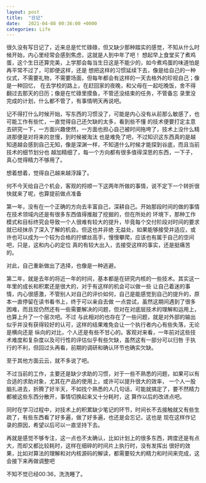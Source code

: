```yaml
---
layout: post
title:  "日记"
date:   2021-04-08 00:36:00 +0000
categories: Life
---
```


很久没有写日记了，近来总是忙忙碌碌，但又缺少那种踏实的感觉，不知从什么时候开始，内心里经常会感到焦虑，这就是人到中年了吧！
想起早上食堂买了煮鸡蛋，这个生日还算完美，上学那会每当生日这是不能少的，如今煮鸡蛋的味道怕是再平常不过了，可即便这样，还是
想把这样的习惯延续下去，像是给自己的一种仪式，不需要礼物，不需要场面，但每年都会有这样的一天去格外的珍视自己；像是一种回忆，
在去学校的路上，在赶回家的夜晚，和父母在一起吃晚饭，舍不得翻过去那天的日历；像是在忙碌里摸鱼，不管还没结束的任务，不管备忘
录里没完成的计划，什么都不管了，有事情明天再说吧。

记不得打什么时候开始，写东西的习惯没了，可能是内心没有从前那么敏感了，也可能工作有些忙，一直觉得自己还欠缺的太多，看到些不懂
的技术便要打定主意去研究一下，一方面兴趣使然，一方面也担心自己被时间拖垮了，技术上没什么精进那便是对将来的怠慢，到时候被淘汰
也是难免了吧，不过知识这东西真的是越知道越会感到自己无知，像是深渊一样，不知道什么时候才能探到谷底，而且当前技术的细节划分也
越加精细了，每一个方向都有很多值得深思的东西，一下子，真心觉得精力不够用了。

想着想着，觉得自己越来越浮躁了。

何不今天给自己个机会，客观的捋顺一下这两年所做的事情，说不定下一个转折很快就来了呢，也算提前做点准备

第一年，没有在一个正确的方向去丰富自己，深耕自己。开始那段时间的做的事情在技术领域内还是有很多东西值得推敲了挖掘的，但在所处的
环境下，那种工作模式和目标终究会导致一个人很难有较大的提升，毕竟每个交付阶段对时间的要求就已经抹杀了深入了解的机会。但这也并非绝
无益处，如果能够接受并适应，或许也可以成为一个较为合格的拧螺丝高手，慢慢攀爬，应该也有属于自己的空间吧，只是，这和内心的定位
真的有较大出入，去接受这样的事实，还是挺痛苦的。

对此，自己重新做出了选择，也像是一种逃避。

第二年，就是去年的将近一年的时间，基本都是在研究内核的一些技术。其实这一年里的成长和积累还是很大的，对于有这样的机会可以做一些
让自己着迷的事情，内心很感激，不管别人对自己的评价如何，自己是能感觉到自己的提升的，原本一直停留在读书看书上，终于可以亲自去做
一点尝试，虽然这期间遇到了很多困难，而且现仍然还有一些需要解决的问题，但对在对底层技术的理解和运用上，也算上升了一个层次吧。不过
与此相对的也存在了一些问题，就是对外部的输出似乎并没有获得较好的认可，这样的结果难免会让一个执行者内心有些失落，无论是横向还是
纵向的对比，个人还是有些不甘心的。客观对来看，一年前对这些技术难度和复杂度以及可行性的评估似乎有些欠缺，虽然这有一部分可以归咎
于执行的不利，但回过头再看，前期的调研和确认环节也确实欠缺。

至于其他方面云云，就不多说了吧。

不过当前的工作，主要还是缺少求助的习惯，对于一些不熟悉的问题，如果可以有合适的求助对象，尤其在产品的使用上，或许可以提升很大的效率，
一个人一股脑扎进去，折腾了好半天，不如找个熟悉的人几句话，可能就搞定了，要不然精力都被这些东西分散开，事情切换起来又十分耗时，这
算作以后的改进点吧。

同时在学习过程中，对技术上的积累缺少笔记的环节，时间长不去接触就又有些生疏了，有些东西看了好多遍，做了好多遍，也还是会忘记，这也是
现在这样作记录的原因，希望以后可以一直坚持下去。

再就是感觉不够专注，这一点也不太确认，比如计划上的很多东西，跨度还是有点大，而却又都比较耗时，这样在细碎的时间片上执行时，没有发挥出
很好的效果，比如对算法的理解和对内核源码的解读，都需要较大的精力和时间来完成，这会接下来再做调整吧

不知不觉已经00:36，洗洗睡了。
